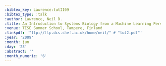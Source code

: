 ```yaml
---
:bibtex_key: Lawrence:tutII09
:bibtex_type: :talk
:author: Lawrence, Neil D.
:title: An Introduction to Systems Biology from a Machine Learning Perspective II
:venue: TISE Summer School, Tampere, Finland
:linkpdf: '"ftp://ftp.dcs.shef.ac.uk/home/neil/" # "tut2.pdf"'
:year: '2009'
:month: jun
:day: '23'
:abstract: ''
:month_numeric: '6'
---
```

